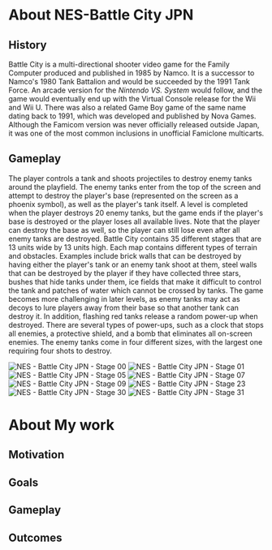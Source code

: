 # About NES-Battle City JPN
  ## History 
  Battle City is a multi-directional shooter video game for the Family Computer produced and published in 1985 by Namco. It is a successor to Namco's 1980 Tank Battalion and would be succeeded by the 1991 Tank Force.
An arcade version for the *Nintendo VS. System* would follow, and the game would eventually end up with the Virtual Console release for the Wii and Wii U. There was also a related Game Boy game of the same name dating back to 1991, 
which was developed and published by Nova Games. Although the Famicom version was never officially released outside Japan, it was one of the most common inclusions in unofficial Famiclone multicarts.

  ## Gameplay 
  The player controls a tank and shoots projectiles to destroy enemy tanks around the playfield. The enemy tanks enter from the top of the screen and attempt to destroy the player's base (represented on the screen as a phoenix symbol), 
as well as the player's tank itself. A level is completed when the player destroys 20 enemy tanks, but the game ends if the player's base is destroyed or the player loses all available lives. 
Note that the player can destroy the base as well, so the player can still lose even after all enemy tanks are destroyed.
  Battle City contains 35 different stages that are 13 units wide by 13 units high. Each map contains different types of terrain and obstacles. 
Examples include brick walls that can be destroyed by having either the player's tank or an enemy tank shoot at them, steel walls that can be destroyed by the player if they have collected three stars, bushes that hide tanks under them, 
ice fields that make it difficult to control the tank and patches of water which cannot be crossed by tanks. The game becomes more challenging in later levels, as enemy tanks may act as decoys to lure players away from their base so 
that another tank can destroy it. In addition, flashing red tanks release a random power-up when destroyed. There are several types of power-ups, such as a clock that stops all enemies, a protective shield,
and a bomb that eliminates all on-screen enemies. The enemy tanks come in four different sizes, with the largest one requiring four shots to destroy.

![NES - Battle City JPN - Stage 00](https://github.com/kyebinan/Battle-City-AI/assets/155234248/380c87cf-a0ec-47f9-8ec0-0cdec94e5651)
![NES - Battle City JPN - Stage 01](https://github.com/kyebinan/Battle-City-AI/assets/155234248/282631d0-e15f-4a22-8414-435910a2ea11)
![NES - Battle City JPN - Stage 05](https://github.com/kyebinan/Battle-City-AI/assets/155234248/8578c3e8-6aa5-44f0-bab4-e9279c2491bd)
![NES - Battle City JPN - Stage 07](https://github.com/kyebinan/Battle-City-AI/assets/155234248/e5f6c09c-5b89-4bdc-8050-eb93fb282ff2)
![NES - Battle City JPN - Stage 09](https://github.com/kyebinan/Battle-City-AI/assets/155234248/49c371ea-cb4d-434c-a67e-4f652573e942)
![NES - Battle City JPN - Stage 23](https://github.com/kyebinan/Battle-City-AI/assets/155234248/dffb0139-2e4b-416b-a576-1b236abaf10a)
![NES - Battle City JPN - Stage 30](https://github.com/kyebinan/Battle-City-AI/assets/155234248/d06a5dd1-6d75-4545-a696-7f5ca94f3f15)
![NES - Battle City JPN - Stage 31](https://github.com/kyebinan/Battle-City-AI/assets/155234248/c48798db-4ab2-4dce-89bf-4cbdcf7aaabd)

# About My work
  ## Motivation 
  
  ## Goals

  ## Gameplay

  ## Outcomes
